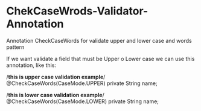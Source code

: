 # ChekCaseWrods-Validator-Annotation
Annotation CheckCaseWords for validate upper and lower case and words pattern


If we want validate a field that must be Upper o Lower case we can use this annotation, like this:

/**this is upper case validation example**/
@CheckCaseWords(CaseMode.UPPER)
private String name;

/**this is lower case validation example**/
@CheckCaseWords(CaseMode.LOWER)
private String name;
